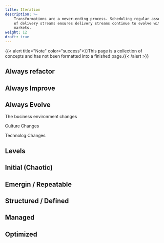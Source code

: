 ```yaml
---
title: Iteration
description: >-
    Transformations are a never-ending process. Scheduling regular assessments 
    of delivery streams ensures delivery streams continue to evolve with changing
    markets.
weight: 12
draft: true
---
```

{{< alert title="Note" color="success">}}This page is a collection of concepts and has not been formatted into a finished page.{{< /alert >}}


## Always refactor

## Always Improve

## Always Evolve

The business environment changes

Culture Changes

Technolog Changes

## Levels

## Initial (Chaotic)

## Emergin / Repeatable

## Structured / Defined

## Managed

## Optimized